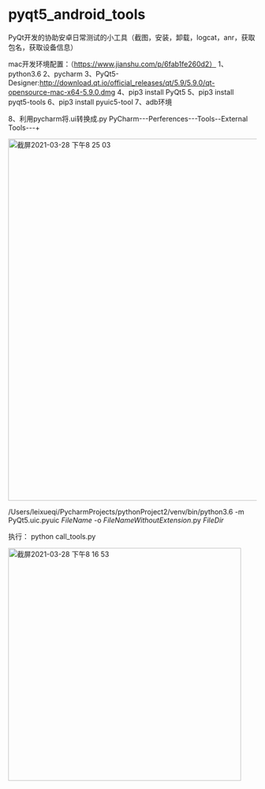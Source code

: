 # pyqt5_android_tools
PyQt开发的协助安卓日常测试的小工具（截图，安装，卸载，logcat，anr，获取包名，获取设备信息）


mac开发环境配置：（https://www.jianshu.com/p/6fab1fe260d2）
1、python3.6
2、pycharm
3、PyQt5-Designer:http://download.qt.io/official_releases/qt/5.9/5.9.0/qt-opensource-mac-x64-5.9.0.dmg
4、pip3 install PyQt5
5、pip3 install pyqt5-tools
6、pip3 install pyuic5-tool
7、adb环境



8、利用pycharm将.ui转换成.py
PyCharm---Perferences---Tools--External Tools---+

<img width="734" alt="截屏2021-03-28 下午8 25 03" src="https://user-images.githubusercontent.com/33284151/112752063-ba4f6880-9003-11eb-8792-7bf632288049.png">

/Users/leixueqi/PycharmProjects/pythonProject2/venv/bin/python3.6
-m PyQt5.uic.pyuic $FileName$ -o $FileNameWithoutExtension$.py
$FileDir$



执行：
python call_tools.py


<img width="472" alt="截屏2021-03-28 下午8 16 53" src="https://user-images.githubusercontent.com/33284151/112751827-8e7fb300-9002-11eb-8333-bb6c59e36b4b.png">
















